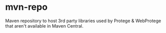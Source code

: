 mvn-repo
========
Maven repository to host 3rd party libraries used by Protege &amp; WebProtege that aren't available in Maven Central.

